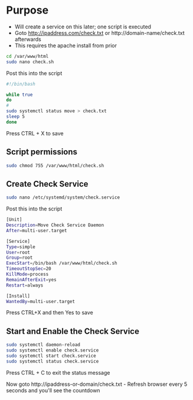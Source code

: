 # Purpose

- Will create a service on this later; one script is executed
- Goto http://ipaddress.com/check.txt or http://domain-name/check.txt afterwards
- This requires the apache install from prior

```sh
cd /var/www/html
sudo nano check.sh
```

Post this into the script

```sh
#!/bin/bash

while true
do
#
sudo systemctl status move > check.txt
sleep 5
done
```

Press CTRL + X to save

## Script permissions
```sh
sudo chmod 755 /var/www/html/check.sh
```

## Create Check Service
```sh
sudo nano /etc/systemd/system/check.service
```

Post this into the script

```sh
[Unit]
Description=Move Check Service Daemon
After=multi-user.target

[Service]
Type=simple
User=root
Group=root
ExecStart=/bin/bash /var/www/html/check.sh
TimeoutStopSec=20
KillMode=process
RemainAfterExit=yes
Restart=always

[Install]
WantedBy=multi-user.target
```

Press CTRL+X and then Yes to save

## Start and Enable the Check Service

```sh
sudo systemctl daemon-reload
sudo systemctl enable check.service
sudo systemctl start check.service
sudo systemctl status check.service
```

Press CTRL + C to exit the status message

Now goto http://ipaddress-or-domain/check.txt - Refresh browser every 5 seconds and you'll see the countdown

